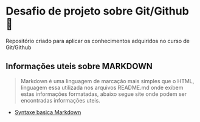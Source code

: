 # Desafio de projeto sobre Git/Github 🧠
Repositório criado para aplicar os conhecimentos adquiridos no curso de Git/Github

## Informações uteis sobre MARKDOWN
> Markdown é uma linguagem de marcação mais simples que o HTML, linguagem essa utilizada
> nos arquivos README.md onde exibem estas informações formatadas, abaixo segue site onde podem ser encontradas informações uteis.
- [Syntaxe basica Markdown](https://www.markdownguide.org/basic-syntax/)
